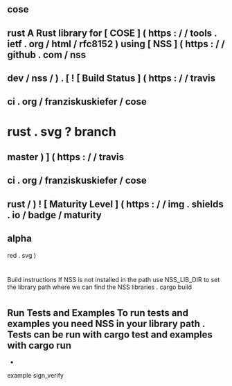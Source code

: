 #
cose
-
rust
A
Rust
library
for
[
COSE
]
(
https
:
/
/
tools
.
ietf
.
org
/
html
/
rfc8152
)
using
[
NSS
]
(
https
:
/
/
github
.
com
/
nss
-
dev
/
nss
/
)
.
[
!
[
Build
Status
]
(
https
:
/
/
travis
-
ci
.
org
/
franziskuskiefer
/
cose
-
rust
.
svg
?
branch
=
master
)
]
(
https
:
/
/
travis
-
ci
.
org
/
franziskuskiefer
/
cose
-
rust
/
)
!
[
Maturity
Level
]
(
https
:
/
/
img
.
shields
.
io
/
badge
/
maturity
-
alpha
-
red
.
svg
)
#
#
Build
instructions
If
NSS
is
not
installed
in
the
path
use
NSS_LIB_DIR
to
set
the
library
path
where
we
can
find
the
NSS
libraries
.
cargo
build
#
#
#
Run
Tests
and
Examples
To
run
tests
and
examples
you
need
NSS
in
your
library
path
.
Tests
can
be
run
with
cargo
test
and
examples
with
cargo
run
-
-
example
sign_verify
